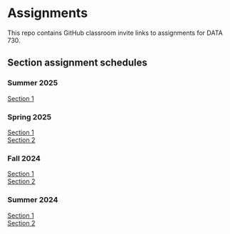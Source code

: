 # Assignments

This repo contains GitHub classroom invite links to assignments for DATA 730.

## Section assignment schedules

### Summer 2025
[Section 1](https://github.com/UNC-DATA-730/assignments/blob/main/schedules/2025-summer-section-1.md)

### Spring 2025
[Section 1](https://github.com/UNC-DATA-730/assignments/blob/main/schedules/2025-spring-section-1.md)  
[Section 2](https://github.com/UNC-DATA-730/assignments/blob/main/schedules/2025-spring-section-2.md)

### Fall 2024
[Section 1](https://github.com/UNC-DATA-730/assignments/blob/main/schedules/2024-fall-section-1.md)  
[Section 2](https://github.com/UNC-DATA-730/assignments/blob/main/schedules/2024-fall-section-2.md)

### Summer 2024

[Section 1](https://github.com/UNC-DATA-730/assignments/blob/main/schedules/2024-summer-section-1.md)  
[Section 2](https://github.com/UNC-DATA-730/assignments/blob/main/schedules/2024-summer-section-2.md)

<!--
## List of assignments

| **Assignment** | **GitHub Classroom Invite** | **Due date** |
|:--- |:--- |:--- |
| Unit 1: Intro to Juptyer Lab and onboarding | [Link to invite](https://classroom.github.com/a/xDBr89fK) | 2024-01-17 |
| Unit 2: Data viz and wrangling | [Link to invite](https://classroom.github.com/a/JNbcjhN9) | 2024-01-26 |
| Unit 3: Simple linear models | [Link to invite](https://classroom.github.com/a/9Fup6vFQ) | 2024-02-02 |
| Unit 4: Multiple regression | [Link to invite](https://classroom.github.com/a/Lr7NTymT) | 2024-02-09 |
| Unit 5: Logistic regression | [Link to invite](https://classroom.github.com/a/FmQxEDs2) | 2024-02-16 |
| Unit 6: Scikit-Learn API | [Link to invite](https://classroom.github.com/a/pHAAOLn6) | 2024-02-23 |
| Unit 7: Virtual sampling | [Link to invite](https://classroom.github.com/a/DYYznAUq) | 2024-03-01 |
| Unit 8: Bootstrap sampling and confidence intervals | [Link to invite](https://classroom.github.com/a/-VloTFZ-) | 2024-03-08 |
| Unit 9: Hypothesis testing | [Link to invite](https://classroom.github.com/a/NVbZkiE9) | 2024-03-15 |
| Unit 10: Inference for regression | [Link to invite](https://classroom.github.com/a/1jVL4rVh) | 2024-03-22 | 
| Unit 11: Decision trees | [Link to invite](https://classroom.github.com/a/8XZKZeTg) | 2024-04-05 |
| Unit 12: Non-linear models | [Link to invite](https://classroom.github.com/a/TJqw-LIG) | 2023-04-12 |
| Unit 13: Evaluating model performance| [Link to invite](https://classroom.github.com/a/eFRppY0L) | 2023-04-17 |
-->

